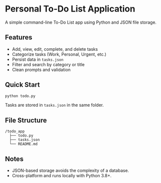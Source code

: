 # Personal To-Do List Application

A simple command-line To-Do List app using Python and JSON file storage.

## Features
- Add, view, edit, complete, and delete tasks
- Categorize tasks (Work, Personal, Urgent, etc.)
- Persist data in `tasks.json`
- Filter and search by category or title
- Clean prompts and validation

## Quick Start
```bash
python todo.py
```
Tasks are stored in `tasks.json` in the same folder.

## File Structure
```
/todo_app
  ├── todo.py
  ├── tasks.json
  └── README.md
```

## Notes
- JSON-based storage avoids the complexity of a database.
- Cross-platform and runs locally with Python 3.8+.
